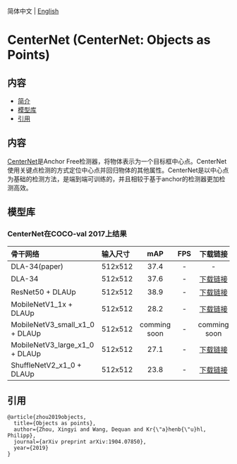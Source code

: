 简体中文 | [English](README.md)

# CenterNet (CenterNet: Objects as Points)

## 内容
- [简介](#简介)
- [模型库](#模型库)
- [引用](#引用)

## 内容

[CenterNet](http://arxiv.org/abs/1904.07850)是Anchor Free检测器，将物体表示为一个目标框中心点。CenterNet使用关键点检测的方式定位中心点并回归物体的其他属性。CenterNet是以中心点为基础的检测方法，是端到端可训练的，并且相较于基于anchor的检测器更加检测高效。

## 模型库

### CenterNet在COCO-val 2017上结果

| 骨干网络       | 输入尺寸 | mAP   |    FPS    | 下载链接 | 配置文件 |
| :--------------| :------- |  :----: | :------: | :----: |:-----: |
| DLA-34(paper)  | 512x512 |  37.4  |     -   |    -   |   -    |
| DLA-34         | 512x512 |  37.6  |     -   | [下载链接](https://bj.bcebos.com/v1/paddledet/models/centernet_dla34_140e_coco.pdparams) | [配置文件](https://github.com/PaddlePaddle/PaddleDetection/tree/develop/configs/centernet/centernet_dla34_140e_coco.yml) |
| ResNet50 + DLAUp  | 512x512 |  38.9  |     -   | [下载链接](https://bj.bcebos.com/v1/paddledet/models/centernet_r50_140e_coco.pdparams) | [配置文件](https://github.com/PaddlePaddle/PaddleDetection/tree/develop/configs/centernet/centernet_r50_140e_coco.yml) |
| MobileNetV1_1x + DLAUp  | 512x512 |  28.2  |     -   | [下载链接](https://paddledet.bj.bcebos.com/models/centernet_mbv1_x1_0_140e_coco.pdparams) | [配置文件](https://github.com/PaddlePaddle/PaddleDetection/tree/develop/configs/centernet/centernet_mbv1_1x_140e_coco.yml) |
| MobileNetV3_small_x1_0 + DLAUp  | 512x512 |  comming soon  |     -   | comming soon | comming soon |
| MobileNetV3_large_x1_0 + DLAUp  | 512x512 |  27.1  |     -   | [下载链接](https://paddledet.bj.bcebos.com/models/centernet_mbv3_large_x1_0_140e_coco.pdparams) | [配置文件](https://github.com/PaddlePaddle/PaddleDetection/tree/develop/configs/centernet/centernet_mbv3_large_1x_140e_coco.yml) |
| ShuffleNetV2_x1_0 + DLAUp  | 512x512 | 23.8  |     -   | [下载链接](https://paddledet.bj.bcebos.com/models/centernet_shufflenetv2_1x_140e_coco.pdparams) | [配置文件](https://github.com/PaddlePaddle/PaddleDetection/tree/develop/configs/centernet/centernet_shufflenetv2_1x_140e_coco.yml) |

## 引用
```
@article{zhou2019objects,
  title={Objects as points},
  author={Zhou, Xingyi and Wang, Dequan and Kr{\"a}henb{\"u}hl, Philipp},
  journal={arXiv preprint arXiv:1904.07850},
  year={2019}
}
```
